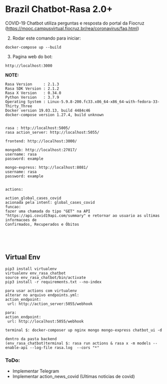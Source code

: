 # Brazil Chatbot-Rasa 2.0+
COVID-19 Chatbot utiliza perguntas e resposta do portal da Fiocruz (https://mooc.campusvirtual.fiocruz.br/rea/coronavirus/faq.html)

2. Rodar este comando para iniciar:

```docker-compose up --build```

3. Pagina web do bot:

```http://localhost:3000```


**NOTE:** 
```
Rasa Version     : 2.1.3
Rasa SDK Version : 2.1.2
Rasa X Version   : 0.34.0
Python Version   : 3.7.9
Operating System : Linux-5.9.8-200.fc33.x86_64-x86_64-with-fedora-33-Thirty_Three
Docker version 19.03.13, build 4484c46
docker-compose version 1.27.4, build unknown


rasa : http://localhost:5005/
rasa action_server: http://localhost:5055/

frontend: http://localhost:3000/

mongodb: http://localhost:27017/
username: rasa
password: example

mongo-express: http://localhost:8081/
username: rasa
password: example


actions:

action_global_cases_covid
acionada pela intent: global_cases_covid
funcao:
fazer uma chamada do tipo "GET" na API "https://api.covid19api.com/summary" e retornar ao usuario as ultimas informacoes de 
Confirmados, Recuperados e Óbitos





```

## Virtual Env
```
pip3 install virtualenv
virtualenv env_rasa_chatbot
source env_rasa_chatbot/bin/activate
pip3 install -r requirements.txt --no-index

para usar actions com virtualenv
alterar no arquivo endpoints.yml:
action_endpoint:
 url: http://action_server:5055/webhook
 
para:
action_endpoint:
 url: http://localhost:5055/webhook
 
terminal $: docker-composer up nginx mongo mongo-express chatbot_ui -d 

dentro da pasta backend
(env_rasa_chatbot)terminal $: rasa run actions & rasa x -m models --enable-api --log-file rasa.log  --cors "*"
```
### ToDo:
- Implementar Telegram
- Implementar action_news_covid (Ultimas noticias de covid)


